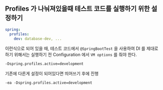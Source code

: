 ## Profiles 가 나눠져있을때 테스트 코드를 실행하기 위한 설정하기

```yml
spring:
  profiles:
    dev: database-dev, ...
```

이런식으로 되어 있을 때, 테스트 코드에서 `@SpringBootTest` 을 사용하여 DI 를 제대로 하기 위해서는 실행하기 전 Configuration 에서 `VM options` 를 줘야 한다.

`-Dspring.profiles.active=development`

기존에 다른게 설정이 되어있다면 띄어쓰기 후에 진행

```
-ea -Dspring.profiles.active=development
```
